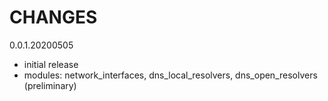 CHANGES
=======


0.0.1.20200505
  * initial release
  * modules: network_interfaces, dns_local_resolvers, dns_open_resolvers (preliminary)